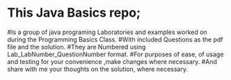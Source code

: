# This Java Basics repo;
#Is a group of java programing Laboratories and examples worked on during the Programming Basics Class.
#With included Questions as the pdf file and the solution.
#They are Numbered using Lab_LabNumber_QuestionNumber format. 
#For purposes of ease, of usage and testing for your convenience ,make changes where necessary.
#And share with me your thoughts on the solution, where necessary.
